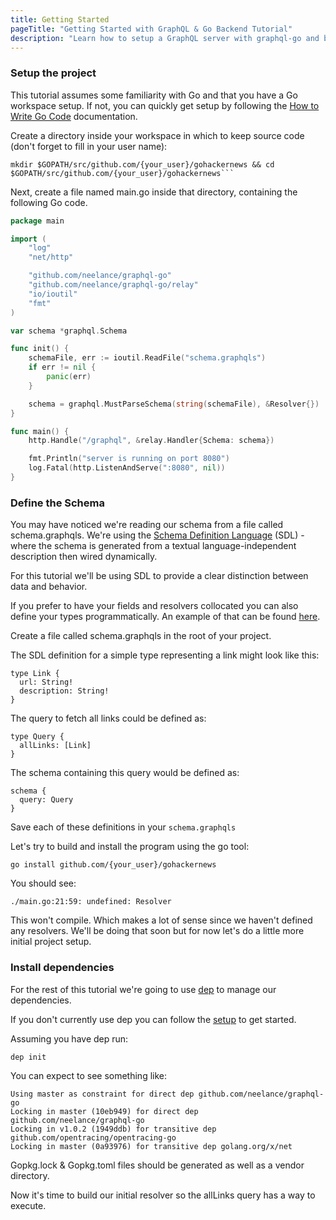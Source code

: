 ```yaml
---
title: Getting Started
pageTitle: "Getting Started with GraphQL & Go Backend Tutorial"
description: "Learn how to setup a GraphQL server with graphql-go and best practices for defining a GraphQL schema."
---
```


### Setup the project
This tutorial assumes some familiarity with Go and that you have a Go workspace setup. If not, you can quickly get
setup by following the [How to Write Go Code](https://golang.org/doc/code.html) documentation.

<Instruction>

Create a directory inside your workspace in which to keep source code (don't forget to fill in your user name):

```bash(path=".../")
mkdir $GOPATH/src/github.com/{your_user}/gohackernews && cd $GOPATH/src/github.com/{your_user}/gohackernews```
```
</Instruction>

<Instruction>

Next, create a file named main.go inside that directory, containing the following Go code.

```go
package main

import (
	"log"
	"net/http"

	"github.com/neelance/graphql-go"
	"github.com/neelance/graphql-go/relay"
	"io/ioutil"
	"fmt"
)

var schema *graphql.Schema

func init() {
	schemaFile, err := ioutil.ReadFile("schema.graphqls")
	if err != nil {
		panic(err)
	}

	schema = graphql.MustParseSchema(string(schemaFile), &Resolver{})
}

func main() {
	http.Handle("/graphql", &relay.Handler{Schema: schema})

	fmt.Println("server is running on port 8080")
	log.Fatal(http.ListenAndServe(":8080", nil))
}
```
</Instruction>

### Define the Schema
You may have noticed we're reading our schema from a file called schema.graphqls. We're using the [Schema Definition Language](http://graphql.org/learn/schema/#type-language) (SDL) - where the schema is generated from a textual language-independent description then wired dynamically.

For this tutorial we'll be using SDL to provide a clear distinction between data and behavior.

If you prefer to have your fields and resolvers collocated you can also define your types programmatically. An example of that can be found [here](https://github.com/neelance/graphql-go/blob/master/example/starwars/starwars.go).

Create a file called schema.graphqls in the root of your project.

<Instruction>
The SDL definition for a simple type representing a link might look like this:

```graphql(path=".../hackernews-graphql-go/schema.graphqls")
type Link {
  url: String!
  description: String!
}
```

The query to fetch all links could be defined as:

```graphql(path=".../hackernews-graphql-go/schema.graphqls")
type Query {
  allLinks: [Link]
}
```

The schema containing this query would be defined as:

```graphql(path=".../hackernews-graphql-go/schema.graphqls")
schema {
  query: Query
}
```

Save each of these definitions in your `schema.graphqls`

</Instruction>

Let's try to build and install the program using the go tool:

```bash(path=".../")
go install github.com/{your_user}/gohackernews
```

You should see:

```bash(path=".../")
./main.go:21:59: undefined: Resolver
```

This won't compile. Which makes a lot of sense since we haven't defined any resolvers. We'll be doing that soon but for now let's do a little more initial project setup.

### Install dependencies
For the rest of this tutorial we're going to use [dep](https://github.com/golang/dep) to manage our dependencies.

If you don't currently use dep you can follow the [setup](https://github.com/golang/dep#setup) to get started.

Assuming you have dep run:

```bash(path=".../")
dep init
```

You can expect to see something like:

```bash(path=".../")
Using master as constraint for direct dep github.com/neelance/graphql-go
Locking in master (10eb949) for direct dep github.com/neelance/graphql-go
Locking in v1.0.2 (1949ddb) for transitive dep github.com/opentracing/opentracing-go
Locking in master (0a93976) for transitive dep golang.org/x/net
```

Gopkg.lock & Gopkg.toml files should be generated as well as a vendor directory.

Now it's time to build our initial resolver so the allLinks query has a way to execute.

